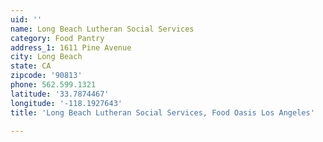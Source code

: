 ```yaml
---
uid: ''
name: Long Beach Lutheran Social Services
category: Food Pantry
address_1: 1611 Pine Avenue
city: Long Beach
state: CA
zipcode: '90813'
phone: 562.599.1321
latitude: '33.7874467'
longitude: '-118.1927643'
title: 'Long Beach Lutheran Social Services, Food Oasis Los Angeles'

---
```

